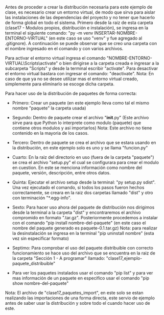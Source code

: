 Antes de proceder a crear la distribución necesaria para este ejemplo de clase, es necesario crear un entorno virtual, de modo que sirva para aislar las instalaciones de las dependencias del proyecto y no tener que hacerlo de forma global en todo el sistema. Primero desde la raiz de esta carpeta (clase17 - Modulos propios, distribución e instalación), se ingresa en la terminal el siguiente comando: "py -m venv INSERTAR-NOMBRE-ENTORNO-VIRTUAL" (en este caso se uso "venv" y fue agregado al .gitignore). A continuación se puede observar que se creo una carpeta con el nombre ingresado en el comando y con varios archivos.

Para activar el entorno virtual ingresa el comando "NOMBRE-ENTORNO-VIRTUAL\Scripts\activate" o bien dirigirse a la carpeta creada e ingresar a la subcarpeta "Scripts" y desde la terminal escribir "activate". Para desactivar el entorno virtual bastara con ingresar el comando: "deactivate".
Nota: En caso de que ya no se desee utilizar mas el entorno virtual creado, simplemente para eliminarlo se escoge dicha carpeta.

Para hacer uso de la distribución de paquetes de forma correcta:
* Primero: Crear un paquete (en este ejemplo lleva como tal el mismo nombre "paquete" la carpeta usada)
* Segundo: Dentro de paquete crear el archivo "__init__.py" (Este archivo sirve para que Python lo interprete como modulo (paquete) que contiene otros modulos y asi importarlos)
Nota: Este archivo no tiene contenido en la mayoria de los casos.
* Tercero: Dentro de paquete se crea el archivo que se estara usando en la distribución, en este ejemplo solo es uno y se llama "funcion.py"
* Cuarto:  En la raiz del directorio en uso (fuera de la carpeta "paquete") se crea el archivo "setup.py" el cual se configurara
  para crear el modulo en cuestion. En este se menciona información como nombre del paquete, versión, descripción, entre otros datos.
* Quinta: Ejecutar el archivo setup desde la terminal: "py setup.py sdist". Una vez ejecutado el comando, si todos los pasos fueron hechos correctamente,
 se creara en la raiz dos carpetas llamado "dist" y otro con terminación "*.egg-info".
* Sexto: Para hacer uso ahora del paquete de distribución nos dirigimos desde la terminal a la carpeta "dist" y encontraremos el archivo compromido en
  formato ".tar.gz". Posteriormente procedemos a instalar con el comando "pip install nombre-del-paquete" (en este caso el nombre del paquete generado es
  paquete-0.1.tar.gz) Nota: para realizar la desinstalación se ingresa en la terminal "pip uninstall nombre" (esta vez sin especificar formato)
* Septimo: Para comprobar el uso del paquete distribuible con correcto funcionamiento se hace uso del archivo que se encuentra en la raiz de la carpeta "Sección 1 - A programar" llamado: "clase17_ejemplo-paquete_distribuible"

* Para ver los paquetes instalados usar el comando "pip list" y para ver mas información de un paquete en especifico usar el comando "pip show nombre-del-paquete"

Nota: El archivo de "clase17_paquetes_import", en este solo se estan realizando las importaciones de una forma directa, este servio de ejemplo antes de saber usar la distribución y sobre todo el cuando hacer uso de este.
